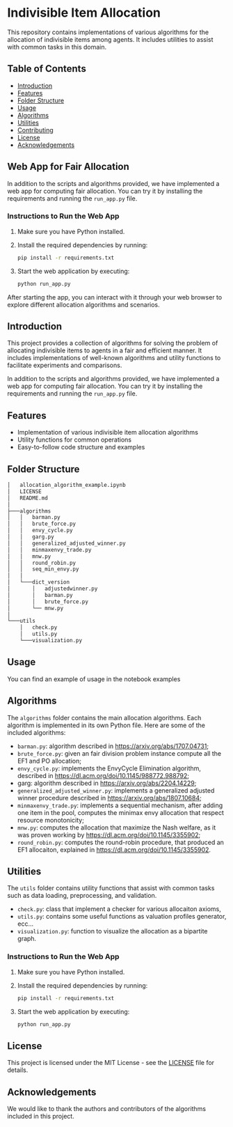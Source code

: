 # Indivisible Item Allocation

This repository contains implementations of various algorithms for the allocation of indivisible items among agents. It includes utilities to assist with common tasks in this domain.

## Table of Contents

- [Introduction](#introduction)
- [Features](#features)
- [Folder Structure](#folder-structure)
- [Usage](#usage)
- [Algorithms](#algorithms)
- [Utilities](#utilities)
- [Contributing](#contributing)
- [License](#license)
- [Acknowledgements](#acknowledgements)

## Web App for Fair Allocation

In addition to the scripts and algorithms provided, we have implemented a web app for computing fair allocation. You can try it by installing the requirements and running the `run_app.py` file.

### Instructions to Run the Web App

1. Make sure you have Python installed.
2. Install the required dependencies by running:

   ```bash
   pip install -r requirements.txt
   ```

3. Start the web application by executing:

   ```bash
   python run_app.py
   ```

After starting the app, you can interact with it through your web browser to explore different allocation algorithms and scenarios.

## Introduction

This project provides a collection of algorithms for solving the problem of allocating indivisible items to agents in a fair and efficient manner. It includes implementations of well-known algorithms and utility functions to facilitate experiments and comparisons.

In addition to the scripts and algorithms provided, we have implemented a web app for computing fair allocation. You can try it by installing the requirements and running the `run_app.py` file.


## Features

- Implementation of various indivisible item allocation algorithms
- Utility functions for common operations
- Easy-to-follow code structure and examples

## Folder Structure

```bash
│   allocation_algorithm_example.ipynb
│   LICENSE
│   README.md
│
├───algorithms
│   │   barman.py
│   │   brute_force.py
│   │   envy_cycle.py
│   │   garg.py
│   │   generalized_adjusted_winner.py
│   │   minmaxenvy_trade.py
│   │   mnw.py
│   │   round_robin.py
│   │   seq_min_envy.py
│   │
│   └───dict_version
│       │   adjustedwinner.py
│       │   barman.py
│       │   brute_force.py
│       └── mnw.py
│
└───utils
    │   check.py
    │   utils.py
    └───visualization.py
```

## Usage

You can find an example of usage in the notebook examples


## Algorithms

The `algorithms` folder contains the main allocation algorithms. Each algorithm is implemented in its own Python file. Here are some of the included algorithms:

- `barman.py`: algorithm described in https://arxiv.org/abs/1707.04731;
- `brute_force.py`: given an fair division problem instance compute all the EF1 and PO allocation;
- `envy_cycle.py`: implements the EnvyCycle Elimination algorithm, described in https://dl.acm.org/doi/10.1145/988772.988792;
- garg: algorithm described in https://arxiv.org/abs/2204.14229;
- `generalized_adjusted_winner.py`: implements a generalized adjusted winner procedure described in https://arxiv.org/abs/1807.10684;
- `minmaxenvy_trade.py`: implements a sequential mechanism, after adding one item in the pool, computes the minimax envy allocation that respect resource monotonicity;
- `mnw.py`: computes the allocation that maximize the Nash welfare, as it was proven working by https://dl.acm.org/doi/10.1145/3355902;
- `round_robin.py`: computes the round-robin procedure, that produced an EF1 allocaiton, explained in https://dl.acm.org/doi/10.1145/3355902. 

## Utilities

The `utils` folder contains utility functions that assist with common tasks such as data loading, preprocessing, and validation.

- `check.py`: class that implement a checker for various allocaiton axioms,
- `utils.py`: contains some useful functions as valuation profiles generator, ecc...
- `visualization.py`: function to visualize the allocation as a bipartite graph.

### Instructions to Run the Web App

1. Make sure you have Python installed.
2. Install the required dependencies by running:

   ```bash
   pip install -r requirements.txt
   ```

3. Start the web application by executing:

   ```bash
   python run_app.py
   ```
 
## License

This project is licensed under the MIT License - see the [LICENSE](LICENSE) file for details.

## Acknowledgements

We would like to thank the authors and contributors of the algorithms included in this project.

